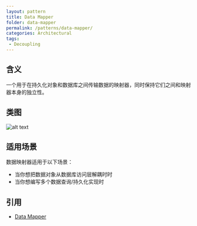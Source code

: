 ```yaml
---
layout: pattern
title: Data Mapper
folder: data-mapper
permalink: /patterns/data-mapper/
categories: Architectural
tags:
 - Decoupling
---
```


## 含义
一个用于在持久化对象和数据库之间传输数据的映射器，同时保持它们之间和映射器本身的独立性。

## 类图
![alt text](../../data-mapper/etc/data-mapper.png "Data Mapper")

## 适用场景
数据映射器适用于以下场景：

* 当你想把数据对象从数据库访问层解耦时时
* 当你想编写多个数据查询/持久化实现时

## 引用

* [Data Mapper](http://richard.jp.leguen.ca/tutoring/soen343-f2010/tutorials/implementing-data-mapper/)